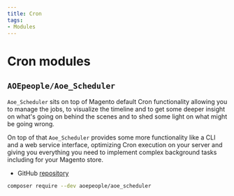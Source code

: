 ```yaml
---
title: Cron
tags:
- Modules
---
```


# Cron modules

## `AOEpeople/Aoe_Scheduler`
`Aoe_Scheduler` sits on top of Magento default Cron functionality allowing you to manage the jobs,
to visualize the timeline and to get some deeper insight on what's going on behind the scenes and to shed some light on what might be going wrong.

On top of that `Aoe_Scheduler` provides some more functionality like a CLI and a web service interface,
optimizing Cron execution on your server and giving you everything you need to implement complex background tasks including for your Magento store.

- GitHub [repository](https://github.com/AOEpeople/Aoe_Scheduler)

```bash
composer require --dev aoepeople/aoe_scheduler
```
